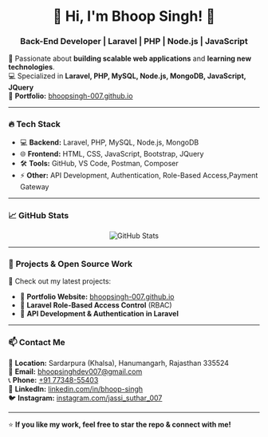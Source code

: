 <h1 align="center">🚀 Hi, I'm Bhoop Singh! 👋</h1>
<h3 align="center"> Back-End Developer | Laravel | PHP | Node.js | JavaScript</h3>

🌟 Passionate about **building scalable web applications** and **learning new technologies**.  
💻 Specialized in **Laravel, PHP, MySQL, Node.js, MongoDB, JavaScript, JQuery**  
📌 **Portfolio:** [bhoopsingh-007.github.io](https://bhoopsingh-007.github.io/)  

---

### 🔥 **Tech Stack**
- 💻 **Backend:** Laravel, PHP, MySQL, Node.js, MongoDB
- 🌐 **Frontend:** HTML, CSS, JavaScript, Bootstrap, JQuery  
- 🛠 **Tools:** GitHub, VS Code, Postman, Composer  
- ⚡ **Other:** API Development, Authentication, Role-Based Access,Payment Gateway  

---

### 📈 **GitHub Stats**
<p align="center">
  <img src="https://github-readme-stats.vercel.app/api?username=bhoopsingh-007&show_icons=true&theme=tokyonight" alt="GitHub Stats" />
</p>

---

### 💼 **Projects & Open Source Work**
🚀 Check out my latest projects:  
- 🔗 **Portfolio Website:** [bhoopsingh-007.github.io](https://bhoopsingh-007.github.io/)  
- 🔗 **Laravel Role-Based Access Control** (RBAC)  
- 🔗 **API Development & Authentication in Laravel**  

---

### 📫 **Contact Me**
📍 **Location:** Sardarpura (Khalsa), Hanumangarh, Rajasthan 335524  
📧 **Email:** [bhoopsinghdev007@gmail.com](mailto:bhoopsinghdev007@gmail.com)  
📞 **Phone:** [+91 77348-55403](tel:+917734855403)  
💼 **LinkedIn:** [linkedin.com/in/bhoop-singh](#)  
🐦 **Instagram:** [instagram.com/jassi_suthar_007](#)  

---

⭐ **If you like my work, feel free to star the repo & connect with me!**  
